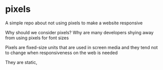 # pixels

A simple repo about not using pixels to make a website responsive

Why should we consider pixels? Why are many developers shying away from using pixels for font sizes

Pixels are fixed-size units that are used in screen media and they tend not to change when responsiveness on the web is needed

They are static,
